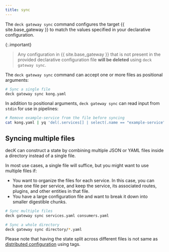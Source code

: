 ```yaml
---
title: sync
---
```


The `deck gateway sync` command configures the target {{ site.base_gateway }} to match the values specified in your declarative configuration.

{:.important}
> Any configuration in {{ site.base_gateway }} that is not present in the provided declarative configuration file **will be deleted** using `deck gateway sync`.

The `deck gateway sync` command can accept one or more files as positional arguments:

```bash
# Sync a single file
deck gateway sync kong.yaml
```

In addition to positional arguments, `deck gateway sync` can read input from `stdin` for use in pipelines:

```bash
# Remove example-service from the file before syncing
cat kong.yaml | yq 'del(.services[] | select(.name == "example-service"))' | deck gateway sync
```

## Syncing multiple files

decK can construct a state by combining multiple JSON or YAML files inside a directory instead of a single file.

In most use cases, a single file will suffice, but you might want to use
multiple files if:

- You want to organize the files for each service. In this case, you
  can have one file per service, and keep the service, its associated routes, plugins, and other entities in that file.
- You have a large configuration file and want to break it down into smaller digestible chunks.


```bash
# Sync multiple files
deck gateway sync services.yaml consumers.yaml
```

```bash
# Sync a whole directory
deck gateway sync directory/*.yaml
```

Please note that having the state split across different files is not same
as [distributed configuration](/deck/manage-gateway/tags/) using tags.